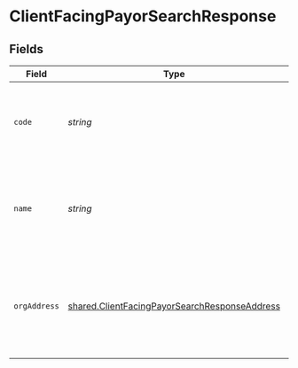 # ClientFacingPayorSearchResponse


## Fields

| Field                                                                                                                 | Type                                                                                                                  | Required                                                                                                              | Description                                                                                                           |
| --------------------------------------------------------------------------------------------------------------------- | --------------------------------------------------------------------------------------------------------------------- | --------------------------------------------------------------------------------------------------------------------- | --------------------------------------------------------------------------------------------------------------------- |
| `code`                                                                                                                | *string*                                                                                                              | :heavy_check_mark:                                                                                                    | Payor code returned for the insurance information required by Labcorp.                                                |
| `name`                                                                                                                | *string*                                                                                                              | :heavy_check_mark:                                                                                                    | Insurance name returned for the insurance information required by Labcorp.                                            |
| `orgAddress`                                                                                                          | [shared.ClientFacingPayorSearchResponseAddress](../../../sdk/models/shared/clientfacingpayorsearchresponseaddress.md) | :heavy_check_mark:                                                                                                    | Insurance business address returned for the insurance information required by Labcorp.                                |